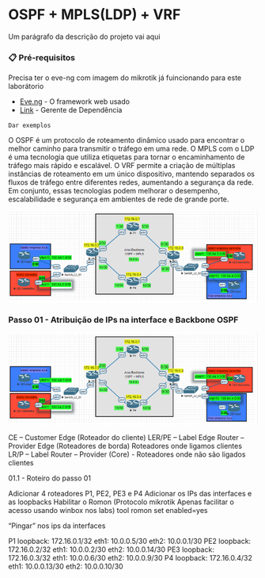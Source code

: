 # OSPF + MPLS(LDP) + VRF

Um parágrafo da descrição do projeto vai aqui

### 📋 Pré-requisitos

Precisa ter o eve-ng com imagem do mikrotik já fuincionando para este laborátorio

* [Eve.ng](http://www.dropwizard.io/1.0.2/docs/) - O framework web usado
* [Link](https://maven.apache.org/) - Gerente de Dependência

```
Dar exemplos
```
O OSPF é um protocolo de roteamento dinâmico usado para encontrar o melhor caminho para transmitir o tráfego em uma rede. O MPLS com o LDP é uma tecnologia que utiliza etiquetas para tornar o encaminhamento de tráfego mais rápido e escalável. O VRF permite a criação de múltiplas instâncias de roteamento em um único dispositivo, mantendo separados os fluxos de tráfego entre diferentes redes, aumentando a segurança da rede. Em conjunto, essas tecnologias podem melhorar o desempenho, escalabilidade e segurança em ambientes de rede de grande porte.

![Laborátorio completo](https://github.com/ledsonsb/lab_ospf_mpls_ibgp_vrf_mikrotik/blob/main/_imagens/lab_completo.PNG)

### Passo 01 - Atribuição de IPs na interface e Backbone OSPF

![Backbone OSPF](https://github.com/ledsonsb/lab_ospf_mpls_ibgp_vrf_mikrotik/blob/main/_imagens/lab_completo.PNG)

CE – Customer Edge (Roteador do cliente)
LER/PE – Label Edge Router – Provider Edge (Roteadores de borda) Roteadores onde ligamos clientes
LR/P – Label Router – Provider (Core) - Roteadores onde não são ligados clientes

01.1 - Roteiro do passo 01

Adicionar 4 roteadores P1, PE2, PE3 e P4
Adicionar os IPs das interfaces e as loopbacks
Habilitar o Romon (Protocolo mikrotik Apenas facilitar o acesso usando winbox nos labs) 
tool romon set enabled=yes

“Pingar” nos ips da interfaces

P1
loopback: 172.16.0.1/32
eth1: 10.0.0.5/30
eth2: 10.0.0.1/30
PE2
loopback: 172.16.0.2/32
eth1: 10.0.0.2/30
eth2: 10.0.0.14/30
PE3
loopback: 172.16.0.3/32
eth1: 10.0.0.6/30
eth2: 10.0.0.9/30
P4
loopback: 172.16.0.4/32
eth1: 10.0.0.13/30
eth2: 10.0.0.10/30



